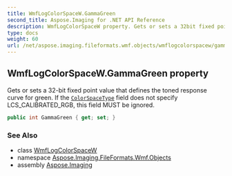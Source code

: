 ```yaml
---
title: WmfLogColorSpaceW.GammaGreen
second_title: Aspose.Imaging for .NET API Reference
description: WmfLogColorSpaceW property. Gets or sets a 32bit fixed point value that defines the toned response curve for green. If the ColorSpaceType field does not specify LCS_CALIBRATED_RGB this field MUST be ignored
type: docs
weight: 60
url: /net/aspose.imaging.fileformats.wmf.objects/wmflogcolorspacew/gammagreen/
---
```

## WmfLogColorSpaceW.GammaGreen property

Gets or sets a 32-bit fixed point value that defines the toned response curve for green. If the [`ColorSpaceType`](../colorspacetype/) field does not specify LCS_CALIBRATED_RGB, this field MUST be ignored.

```csharp
public int GammaGreen { get; set; }
```

### See Also

* class [WmfLogColorSpaceW](../)
* namespace [Aspose.Imaging.FileFormats.Wmf.Objects](../../wmflogcolorspacew/)
* assembly [Aspose.Imaging](../../../)


